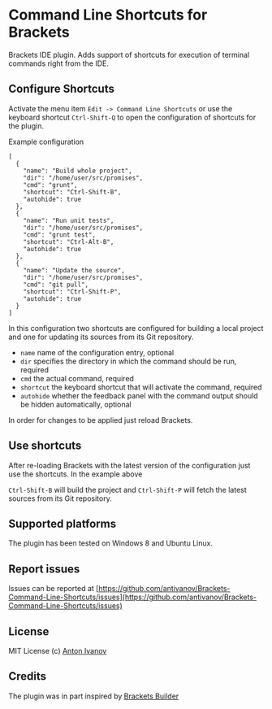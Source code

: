 Command Line Shortcuts for Brackets
===============================

Brackets IDE plugin. Adds support of shortcuts for execution of terminal commands right from the IDE.

## Configure Shortcuts

Activate the menu item `Edit -> Command Line Shortcuts` or use the keyboard shortcut `Ctrl-Shift-Q` to open the configuration of shortcuts for the plugin.

Example configuration

```
[
  {
    "name": "Build whole project",
    "dir": "/home/user/src/promises",
    "cmd": "grunt",
    "shortcut": "Ctrl-Shift-B",
    "autohide": true
  },
  {
    "name": "Run unit tests",
    "dir": "/home/user/src/promises",
    "cmd": "grunt test",
    "shortcut": "Ctrl-Alt-B",
    "autohide": true
  },
  {
    "name": "Update the source",
    "dir": "/home/user/src/promises",
    "cmd": "git pull",
    "shortcut": "Ctrl-Shift-P",
    "autohide": true
  }
]
```

In this configuration two shortcuts are configured for building a local project and one for updating its sources from its Git repository.

* `name` name of the configuration entry, optional
* `dir` specifies the directory in which the command should be run, required
* `cmd` the actual command, required
* `shortcut` the keyboard shortcut that will activate the command, required
* `autohide` whether the feedback panel with the command output should be hidden automatically, optional

In order for changes to be applied just reload Brackets.

## Use shortcuts

After re-loading Brackets with the latest version of the configuration just use the shortcuts. In the example above

`Ctrl-Shift-B` will build the project and `Ctrl-Shift-P` will fetch the latest sources from its Git repository.

## Supported platforms

The plugin has been tested on Windows 8 and Ubuntu Linux.

## Report issues

Issues can be reported at [https://github.com/antivanov/Brackets-Command-Line-Shortcuts/issues](https://github.com/antivanov/Brackets-Command-Line-Shortcuts/issues)

## License

MIT License
(c) [Anton Ivanov](http://smthngsmwhr.wordpress.com/)

Credits
---------------

The plugin was in part inspired by [Brackets Builder](https://github.com/Vhornets/brackets-builder)
